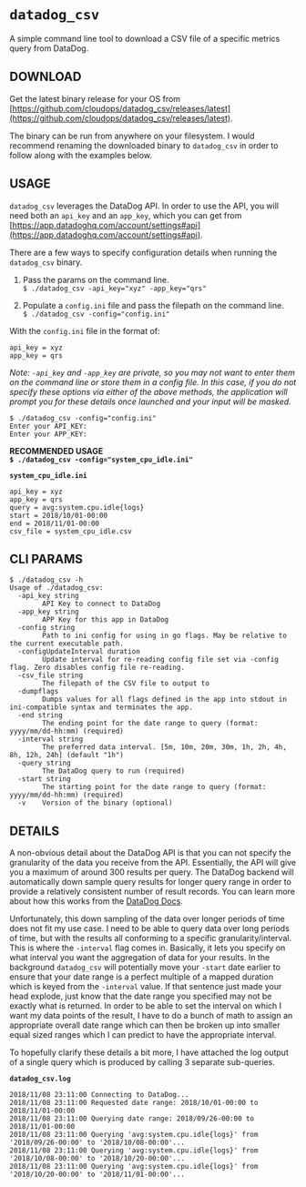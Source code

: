 `datadog_csv`
=============

A simple command line tool to download a CSV file of a specific metrics query from DataDog.


DOWNLOAD
--------
Get the latest binary release for your OS from [https://github.com/cloudops/datadog_csv/releases/latest](https://github.com/cloudops/datadog_csv/releases/latest).

The binary can be run from anywhere on your filesystem.  I would recommend renaming the downloaded binary to `datadog_csv` in order to follow along with the examples below.


USAGE
-----
`datadog_csv` leverages the DataDog API.  In order to use the API, you will need both an `api_key` and an `app_key`, which you can get from [https://app.datadoghq.com/account/settings#api](https://app.datadoghq.com/account/settings#api).


There are a few ways to specify configuration details when running the `datadog_csv` binary.

1. Pass the params on the command line.  
`$ ./datadog_csv -api_key="xyz" -app_key="qrs"`

2. Populate a `config.ini` file and pass the filepath on the command line.  
`$ ./datadog_csv -config="config.ini"`

With the `config.ini` file in the format of:
```
api_key = xyz
app_key = qrs
```

*Note: `-api_key` and `-app_key` are private, so you may not want to enter them on the command line or store them in a config file.  In this case, if you do not specify these options via either of the above methods, the application will prompt you for these details once launched and your input will be masked.*
```
$ ./datadog_csv -config="config.ini"
Enter your API_KEY:
Enter your APP_KEY:
```

**RECOMMENDED USAGE**  
**`$ ./datadog_csv -config="system_cpu_idle.ini"`**

**`system_cpu_idle.ini`**
```
api_key = xyz
app_key = qrs
query = avg:system.cpu.idle{logs}
start = 2018/10/01-00:00
end = 2018/11/01-00:00
csv_file = system_cpu_idle.csv
```


CLI PARAMS
----------
```
$ ./datadog_csv -h
Usage of ./datadog_csv:
  -api_key string
        API Key to connect to DataDog
  -app_key string
        APP Key for this app in DataDog
  -config string
        Path to ini config for using in go flags. May be relative to the current executable path.
  -configUpdateInterval duration
        Update interval for re-reading config file set via -config flag. Zero disables config file re-reading.
  -csv_file string
        The filepath of the CSV file to output to
  -dumpflags
        Dumps values for all flags defined in the app into stdout in ini-compatible syntax and terminates the app.
  -end string
        The ending point for the date range to query (format: yyyy/mm/dd-hh:mm) (required)
  -interval string
        The preferred data interval. [5m, 10m, 20m, 30m, 1h, 2h, 4h, 8h, 12h, 24h] (default "1h")
  -query string
        The DataDog query to run (required)
  -start string
        The starting point for the date range to query (format: yyyy/mm/dd-hh:mm) (required)
  -v    Version of the binary (optional)
```


DETAILS
-------
A non-obvious detail about the DataDog API is that you can not specify the granularity of the data you receive from the API.  Essentially, the API will give you a maximum of around 300 results per query.  The DataDog backend will automatically down sample query results for longer query range in order to provide a relatively consistent number of result records.  You can learn more about how this works from the [DataDog Docs](https://docs.datadoghq.com/graphing/faq/what-is-the-granularity-of-my-graphs-am-i-seeing-raw-data-or-aggregates-on-my-graph/).

Unfortunately, this down sampling of the data over longer periods of time does not fit my use case.  I need to be able to query data over long periods of time, but with the results all conforming to a specific granularity/interval.  This is where the `-interval` flag comes in.  Basically, it lets you specify on what interval you want the aggregation of data for your results.  In the background `datadog_csv` will potentially move your `-start` date earlier to ensure that your date range is a perfect multiple of a mapped duration which is keyed from the `-interval` value.  If that sentence just made your head explode, just know that the date range you specified may not be exactly what is returned.  In order to be able to set the interval on which I want my data points of the result, I have to do a bunch of math to assign an appropriate overall date range which can then be broken up into smaller equal sized ranges which I can predict to have the appropriate interval.

To hopefully clarify these details a bit more, I have attached the log output of a single query which is produced by calling 3 separate sub-queries.

**`datadog_csv.log`**
```
2018/11/08 23:11:00 Connecting to DataDog...
2018/11/08 23:11:00 Requested date range: 2018/10/01-00:00 to 2018/11/01-00:00
2018/11/08 23:11:00 Querying date range: 2018/09/26-00:00 to 2018/11/01-00:00
2018/11/08 23:11:00 Querying 'avg:system.cpu.idle{logs}' from '2018/09/26-00:00' to '2018/10/08-00:00'...
2018/11/08 23:11:00 Querying 'avg:system.cpu.idle{logs}' from '2018/10/08-00:00' to '2018/10/20-00:00'...
2018/11/08 23:11:00 Querying 'avg:system.cpu.idle{logs}' from '2018/10/20-00:00' to '2018/11/01-00:00'...
```